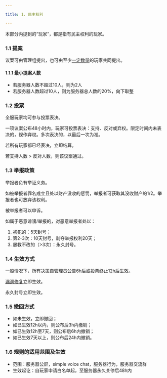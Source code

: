 ```yaml
---

title: 1. 民主权利

---
```


本部分内提到的“玩家”，都是指有民主权利的玩家。

### 1.1 提案

议案可由管理组提出，也可由至少[一定数量](#111-最小提案人数)的玩家共同提出。

#### 1.1.1 最小提案人数

- 若服务器人数不超过10人，则为2人
- 若服务器人数超过10人，则为服务器总人数的20%，向下取整

### 1.2 投票

全服玩家均可参与投票表决。

一项议案公布48小时内，玩家可投票表决：支持、反对或弃权。限定时间内未表决的，视作弃权。多次表决的，以最后一次为准。

若所有玩家都已经表决，立即结算。

若支持人数 > 反对人数，则该议案通过。

### 1.3 举报政策

举报者负有举证义务。

如被举报者罪名成立且处以财产没收的惩罚，举报者可获取其没收财产的1/2。举报者也可放弃该权利。

被举报者可以申诉。

如属于恶意诽谤/举报的，对恶意举报者处以：

1. 初犯的：5天封号；
2. 第2-3次：10天封号，剥夺举报权利20天；
3. 屡教不改的（>3次）：永久封号。

### 1.4 生效方式

一般情况下，所有决策自管理员公告6h后或投票终止12h后生效。

[漏洞修复](./2.修改/#22-漏洞修复)立即生效。

永久封号立即生效。

### 1.5 撤回方式

- 如未生效，立即撤回；
- 如已生效12h以内，则公布后3h内撤销；
- 如已生效12h至7天，则公布后6h内撤销；
- 如已生效7天以上，则公布后24h内撤销。

### 1.6 规则的适用范围及生效

- 范围：服务器公屏，simple voice chat，服务器行为，服务器交流群
- 生效起讫：自玩家申请白名单起，至服务器永久关停后48h内